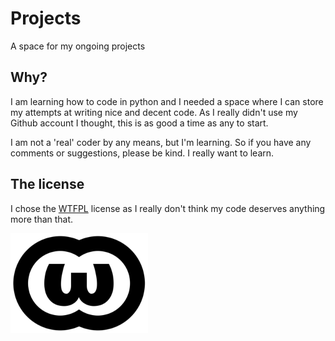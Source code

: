 # Projects
A space for my ongoing projects

## Why?
I am learning how to code in python and I needed a space where I can store my
attempts at writing nice and decent code. As I really didn't use my Github
account I thought, this is as good a time as any to start.

I am not a 'real' coder by any means, but I'm learning. So if you have any
comments or suggestions, please be kind. I really want to learn.

## The license
I chose the [WTFPL](http://www.wtfpl.net) license as I really don't think my code deserves anything more
than that.

![WTFPL](logo-220x1601.png)
